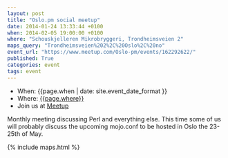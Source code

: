```yaml
---
layout: post
title: "Oslo.pm social meetup"
date: 2014-01-24 13:33:44 +0100
when: 2014-02-05 19:00:00 +0100
where: "Schouskjelleren Mikrobryggeri, Trondheimsveien 2"
maps_query: "Trondheimsveien%202%2C%20Oslo%2C%20no"
event_url: "https://www.meetup.com/Oslo-pm/events/162292622/"
published: True
categories: event
tags: event
---
```


* When: {{page.when | date: site.event_date_format }}
* Where: [{{page.where}}]({{site.maps_url}}{{page.maps_query}})
* Join us at [Meetup]({{page.event_url}})

Monthly meeting discussing Perl and everything else. This time some of us will probably discuss the upcoming mojo.conf to be hosted in Oslo the 23-25th of May. 

{% include maps.html %}